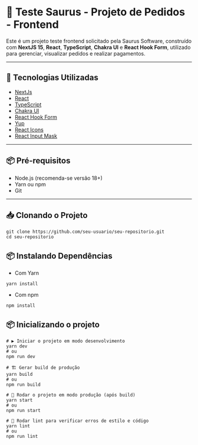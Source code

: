 # 🛒 Teste Saurus - Projeto de Pedidos - Frontend

Este é um projeto teste frontend solicitado pela Saurus Software, construído com **NextJS 15**, **React**, **TypeScript**, **Chakra UI** e **React Hook Form**, utilizado para gerenciar, visualizar pedidos e realizar pagamentos.

---

## 🚀 Tecnologias Utilizadas

- [NextJs](https://nextjs.org/blog/next-15)
- [React](https://reactjs.org/)
- [TypeScript](https://www.typescriptlang.org/)
- [Chakra UI](https://chakra-ui.com/)
- [React Hook Form](https://react-hook-form.com/)
- [Yup](https://github.com/jquense/yup)
- [React Icons](https://react-icons.github.io/react-icons/)
- [React Input Mask](https://github.com/sanniassin/react-input-mask)

---

## 📦 Pré-requisitos

- Node.js (recomenda-se versão 18+)
- Yarn ou npm
- Git

---

## 📥 Clonando o Projeto
```
git clone https://github.com/seu-usuario/seu-repositorio.git
cd seu-repositorio
```

## 📦 Instalando Dependências
- Com Yarn
```
yarn install
```
- Com npm
```
npm install
```

## 📦 Inicializando o projeto
```
# ▶️ Iniciar o projeto em modo desenvolvimento
yarn dev
# ou
npm run dev

# 🏗️ Gerar build de produção
yarn build
# ou
npm run build

# 🚀 Rodar o projeto em modo produção (após build)
yarn start
# ou
npm run start

# 🧹 Rodar lint para verificar erros de estilo e código
yarn lint
# ou
npm run lint
```
